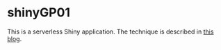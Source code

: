 # shinyGP01

This is a serverless Shiny application. The technique is described in 
[this blog](https://r-posts.com/build-serverless-shiny-application-via-github-page/).